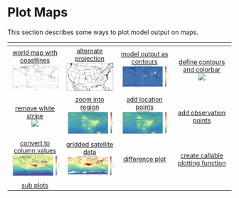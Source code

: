 # Plot Maps

This section describes some ways to plot model output on maps.

| <!-- -->| <!-- --> | <!-- --> |  <!-- --> |
|:-------------:|:-------------:|:-------------:|:-------------:|
| [world map with coastlines <br> <img src="jupyter_notebook_examples/maps/plot_map_basic_files/plot_map_basic_5_0.png" width="180px">](jupyter_notebook_examples/maps/plot_map_basic.md) | [alternate projection <br> <img src="jupyter_notebook_examples/maps/plot_projection_conus_files/plot_projection_conus_1_2.png" width="170px">](jupyter_notebook_examples/maps/plot_projection_conus.md) | [model output as contours <br> <img src="jupyter_notebook_examples/maps/plot_map_basic_co_files/plot_map_basic_co_9_0.png" width="200px">](jupyter_notebook_examples/maps/plot_map_basic_co.md) | [define contours and colorbar <br> <img src="jupyter_notebook_examples/plot_map_basic_co_cbar_files/maps/plot_map_basic_co_cbar_9_0.png" width="200px">](jupyter_notebook_examples/maps/plot_map_basic_co_cbar.md)
| [remove white stripe <br> <img src="jupyter_notebook_examples/maps/plot_map_basic_co_cbar_cyclic_files/maps/plot_map_basic_co_cbar_cyclic_11_0.png" width="200px">](jupyter_notebook_examples/maps/plot_map_basic_co_cbar_cyclic.md) | [zoom into region <br> <img src="jupyter_notebook_examples/maps/plot_map_basic_co_cbar_region_files/plot_map_basic_co_cbar_region_9_0.png" width="200px">](jupyter_notebook_examples/maps/plot_map_basic_co_cbar_region.md)  | [add location points<br> <img src="jupyter_notebook_examples/maps/plot_map_basic_co_cbar_region_points_files/plot_map_basic_co_cbar_region_points_11_0.png" width="200px">](jupyter_notebook_examples/maps/plot_map_basic_co_cbar_region_points.md) | [add observation points]()
| [convert to column values<br> <img src="jupyter_notebook_examples/maps/plot_map_basic_co_column_files/plot_map_basic_co_column_17_0.png" width="200px">](jupyter_notebook_examples/maps/plot_map_basic_co_column.md) |[gridded satellite data<br> <img src="jupyter_notebook_examples/maps/plot_map_basic_co_satellite_files/plot_map_basic_co_satellite_14_0.png" width="200px">](jupyter_notebook_examples/maps/plot_map_basic_co_satellite.md) | [difference plot]() |[create callable plotting function]() |
|[sub plots]() |


